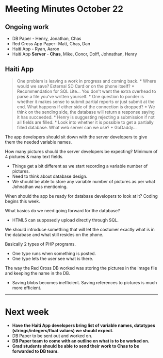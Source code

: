 # Meeting Minutes October 22 #
## Ongoing work ##
  * DB Paper - Henry, Jonathan, Chas
  * Red Cross App Paper- Matt, Chas, Dan
  * Haiti App - Ryan, Aaron
  * Haiti App **Server** - **Chas**, Mike, Conor, Dolff, Johnathan, Henry

## Haiti App ##
> One problem is leaving a work in progress and coming back.
    * Where would we save? External SD Card or on the phone itself?
    * Recommendation for SQL Lite... You don't want the extra overhead to parse a file you've written yourself.
    * One question to ponder is whether it makes sense to submit partial reports or just submit at the end.
> What happens if either side of the connection is dropped?
    * We think on the sending side, the database will return a response saying it has succeeded.
    * Henry is suggesting rejecting a submission if not all fields are filled.
    * Look into whether it is possible to get a partially filled database.
What web server can we use?
    * GoDaddy...

The app developers should sit down with the server developers to give them the needed variable names.

How many pictures should the server developers be expecting? Minimum of 4 pictures & many text fields.
  * Things get a bit different as we start recording a variable number of pictures.
  * Need to think about database design.
  * We should be able to store any variable number of pictures as per what Johnathan was mentioning.

When should the app be ready for database developers to look at it? Coding begins this week.

What basics do we need going forward for the database?
  * HTML5 can supposedly upload directly through SQL.

We should introduce something that will let the costumer exactly what is in the database and what still resides on the phone.

Basically 2 types of PHP programs.
  * One type runs when something is posted.
  * One type lets the user see what is there.

The way the Red Cross DB worked was storing the pictures in the image file and keeping the name in the DB.
  * Saving blobs becomes inefficient. Saving references to pictures is much more efficient.


---

# Next week #
  * **Have the Haiti App developers bring list of variable names, datatypes (strings/integers/float values) we should expect.**
  * DB Paper to be sent out and worked on.
  * **DB Paper team to come with an outline on what is to be worked on.**
  * **Grad students should be able to send their work to Chas to be forwarded to DB team.**